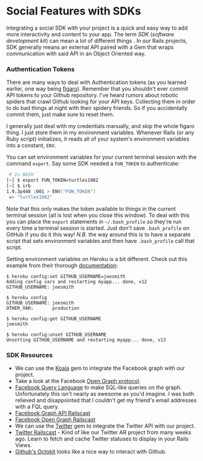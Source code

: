 # Social Features with SDKs

Integrating a social SDK with your project is a quick and easy way to
add more interactivity and content to your app. The term _SDK_
(_software development kit_) can mean a lot of different things . In
our Rails projects, SDK generally means an external API paired with a
Gem that wraps communication with said API in an Object Oriented way.

### Authentication Tokens

There are many ways to deal with Authentication tokens (as you learned
earlier, one way being [figaro](./figaro.md)). Remember that you
shouldn't ever commit API tokens to your Github repository. I've heard
rumors about robotic spiders that crawl Github looking for your API
keys. Collecting them in order to do bad things at night with their
spidery friends. So if you accidentally commit them, just make sure to
reset them.

I generally just deal with my credentials manually, and skip the whole
figaro thing. I just store them in my environment variables. Whenever
Rails (or any Ruby script) initializes, it reads all of your system's
environment variables into a constant, `ENV`.

You can set environment variables for your current terminal session
with the command `export`. Say some SDK needed a `FUN_TOKEN` to
authenticate:

```bash
 # In BASH
[~] $ export FUN_TOKEN=turtles1982
[~] $ irb
1.9.3p448 :001 > ENV["FUN_TOKEN"]
 => "turtles1982"
```

Note that this only makes the token available to things in the current
terminal session (all is lost when you close this window). To deal
with this you can place the `export` statements in `~/.bash_profile`
so they're run every time a terminal session is started. Just don't
save `.bash_profile` on GitHub if you do it this way! _N.B._ the way
around this is to have a separate script that sets environment
variables and then have `.bash_profile` call that script.

Setting environment variables on Heroku is a bit different. Check out
this example from their thorough [documentation][heroku-config]:

    $ heroku config:set GITHUB_USERNAME=joesmith
    Adding config vars and restarting myapp... done, v12
    GITHUB_USERNAME: joesmith

    $ heroku config
    GITHUB_USERNAME: joesmith
    OTHER_VAR:       production

    $ heroku config:get GITHUB_USERNAME
    joesmith

    $ heroku config:unset GITHUB_USERNAME
    Unsetting GITHUB_USERNAME and restarting myapp... done, v13

[heroku-config]: https://devcenter.heroku.com/articles/config-vars

### SDK Resources

* We can use the [Koala][koala-gem] gem to integrate the Facebook
  graph with our project.
* Take a look at the Facebook [Open Graph protocol][og].
* [Facebook Query Language][fql] to make SQL-like queries on the
  graph. Unfortunately this isn't nearly as awesome as you'd
  imagine. I was both relieved and disappointed that I couldn't get my
  friend's email addresses with a FQL query.
* [Facebook Graph API Railscast][fb1]
* [Facebook Open Graph Railscast][fb2]
* We can use the [Twitter][twitter-gem] gem to integrate the Twitter
  API with our project.
* [Twitter Railscast][twitter] - Kind of like our Twitter AR
  project from many weeks ago. Learn to fetch and cache Twitter
  statuses to display in your Rails Views.
* [Github's Octokit][octokit] looks like a nice way to interact with
  Github.

[fql]: https://developers.facebook.com/docs/reference/fql/
[og]: http://ogp.me/
[koala-gem]: https://github.com/arsduo/koala
[twitter-gem]: https://github.com/jnunemaker/twitter
[octokit]: https://github.com/octokit/octokit.rb
[twitter]: http://railscasts.com/episodes/359-twitter-integration
[fb1]: http://railscasts.com/episodes/361-facebook-graph-api
[fb2]: http://railscasts.com/episodes/363-facebook-open-graph
